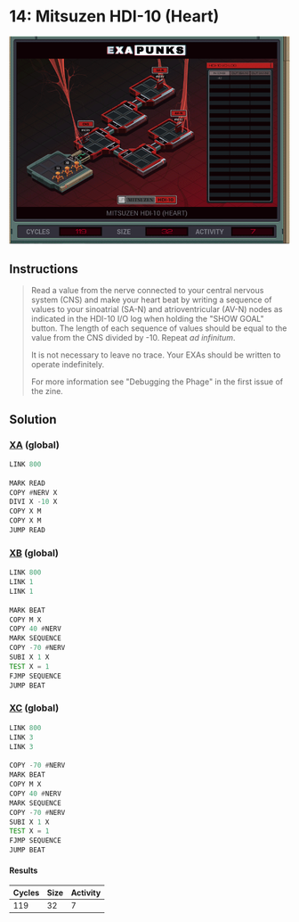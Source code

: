 # 14: Mitsuzen HDI-10 (Heart)

<div align="center"><img src="EXAPUNKS - Mitsuzen HDI-10 (119, 32, 7, 2022-12-05-19-22-20).gif" /></div>

## Instructions
> Read a value from the nerve connected to your central nervous system (CNS) and make your heart beat by writing a sequence of values to your sinoatrial (SA-N) and atrioventricular (AV-N) nodes as indicated in the HDI-10 I/O log when holding the "SHOW GOAL" button. The length of each sequence of values should be equal to the value from the CNS divided by -10. Repeat _ad infinitum_.
> 
> It is not necessary to leave no trace. Your EXAs should be written to operate indefinitely.
> 
> For more information see "Debugging the Phage" in the first issue of the zine.

## Solution

### [XA](XA.exa) (global)
```asm
LINK 800

MARK READ
COPY #NERV X
DIVI X -10 X
COPY X M
COPY X M
JUMP READ
```

### [XB](XB.exa) (global)
```asm
LINK 800
LINK 1
LINK 1

MARK BEAT
COPY M X
COPY 40 #NERV
MARK SEQUENCE
COPY -70 #NERV
SUBI X 1 X
TEST X = 1
FJMP SEQUENCE
JUMP BEAT
```

### [XC](XC.exa) (global)
```asm
LINK 800
LINK 3
LINK 3

COPY -70 #NERV
MARK BEAT
COPY M X
COPY 40 #NERV
MARK SEQUENCE
COPY -70 #NERV
SUBI X 1 X
TEST X = 1
FJMP SEQUENCE
JUMP BEAT

```

#### Results
| Cycles | Size | Activity |
|--------|------|----------|
| 119    | 32   | 7        |
